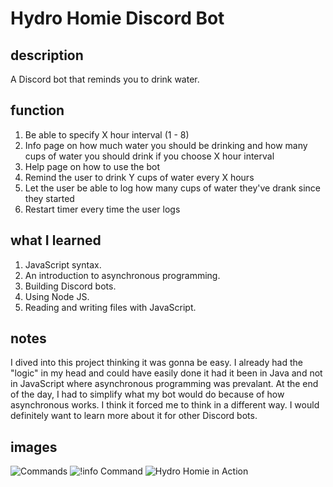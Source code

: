 # Hydro Homie Discord Bot

## description
A Discord bot that reminds you to drink water.

## function

1. Be able to specify X hour interval (1 - 8)
2. Info page on how much water you should be drinking and how many cups of water you should drink if you choose X hour interval
3. Help page on how to use the bot
4. Remind the user to drink Y cups of water every X hours
5. Let the user be able to log how many cups of water they've drank since they started
6. Restart timer every time the user logs

## what I learned

1. JavaScript syntax.
2. An introduction to asynchronous programming.
3. Building Discord bots.
4. Using Node JS.
5. Reading and writing files with JavaScript.

## notes

I dived into this project thinking it was gonna be easy. I already had the "logic" in my head and could have easily done it had it been in Java and not in JavaScript where asynchronous programming was prevalant. At the end of the day, I had to simplify what my bot would do because of how asynchronous works. I think it forced me to think in a different way. I would definitely want to learn more about it for other Discord bots.

## images
![Commands](https://cdn.discordapp.com/attachments/572552599950327809/574864394836508673/unknown.png)
![!info Command](https://cdn.discordapp.com/attachments/572552599950327809/574864495248408576/unknown.png)
![Hydro Homie in Action](https://cdn.discordapp.com/attachments/572552599950327809/574864616325251082/unknown.png)
